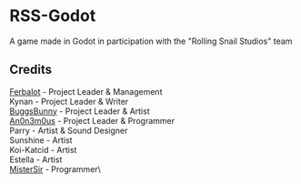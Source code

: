 # RSS-Godot

A game made in Godot in participation with the "Rolling Snail Studios" team

## Credits

[Ferbalot](https://github.com/Ferbalot/) - Project Leader & Management\
Kynan - Project Leader & Writer\
[BuggsBunny](https://github.com/BuggsBunny) - Project Leader & Artist\
[An0n3m0us](https://github.com/An0n3m0us) - Project Leader & Programmer\
Parry - Artist & Sound Designer\
Sunshine - Artist\
Koi-Katcid - Artist\
Estella - Artist\
[MisterSir](https://github.com/CollinMendia) - Programmer\
